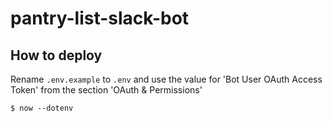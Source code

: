 # pantry-list-slack-bot

## How to deploy

Rename `.env.example` to `.env` and use the value for 'Bot User OAuth Access Token' from the section 'OAuth & Permissions'

```
$ now --dotenv
```
